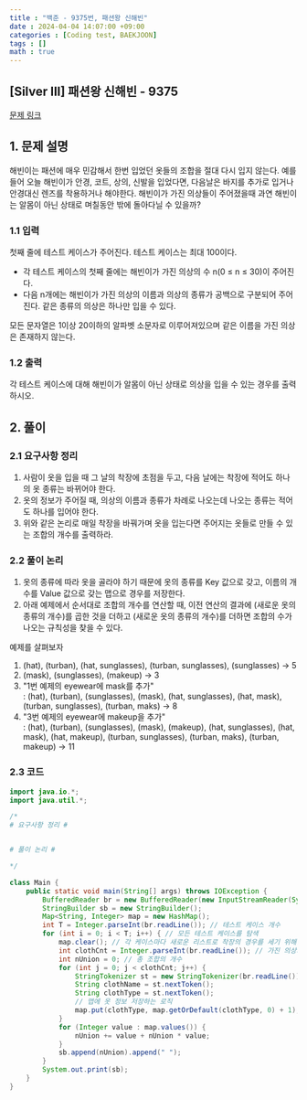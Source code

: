 ```yaml
---
title : "백준 - 9375번, 패션왕 신해빈"
date : 2024-04-04 14:07:00 +09:00
categories : [Coding test, BAEKJOON]
tags : []
math : true
---
```


## [Silver III] 패션왕 신해빈 - 9375

[문제 링크](https://www.acmicpc.net/problem/9375)

## 1. 문제 설명

해빈이는 패션에 매우 민감해서 한번 입었던 옷들의 조합을 절대 다시 입지 않는다. 예를 들어 오늘 해빈이가 안경, 코트, 상의, 신발을 입었다면, 다음날은 바지를 추가로 입거나 안경대신 렌즈를 착용하거나 해야한다. 해빈이가 가진 의상들이 주어졌을때 과연 해빈이는 알몸이 아닌 상태로 며칠동안 밖에 돌아다닐 수 있을까?

### 1.1 입력

첫째 줄에 테스트 케이스가 주어진다. 테스트 케이스는 최대 100이다.

- 각 테스트 케이스의 첫째 줄에는 해빈이가 가진 의상의 수 n(0 ≤ n ≤ 30)이 주어진다.
- 다음 n개에는 해빈이가 가진 의상의 이름과 의상의 종류가 공백으로 구분되어 주어진다. 같은 종류의 의상은 하나만 입을 수 있다.

모든 문자열은 1이상 20이하의 알파벳 소문자로 이루어져있으며 같은 이름을 가진 의상은 존재하지 않는다.

### 1.2 출력

각 테스트 케이스에 대해 해빈이가 알몸이 아닌 상태로 의상을 입을 수 있는 경우를 출력하시오.

## 2. 풀이

### 2.1 요구사항 정리

1. 사람이 옷을 입을 때 그 날의 착장에 초점을 두고, 다음 날에는 착장에 적어도 하나의 옷 종류는 바뀌어야 한다.
2. 옷의 정보가 주어질 때, 의상의 이름과 종류가 차례로 나오는데 나오는 종류는 적어도 하나를 입어야 한다.
3. 위와 같은 논리로 매일 착장을 바꿔가며 옷을 입는다면 주어지는 옷들로 만들 수 있는 조합의 개수를 출력하라.

### 2.2 풀이 논리

1. 옷의 종류에 따라 옷을 골라야 하기 때문에 옷의 종류를 Key 값으로 갖고, 이름의 개수를 Value 값으로 갖는 맵으로 경우를 저장한다.
2. 아래 예제에서 순서대로 조합의 개수를 연산할 때, 이전 연산의 결과에 (새로운 옷의 종류의 개수)를 곱한 것을 더하고
(새로운 옷의 종류의 개수)를 더하면 조합의 수가 나오는 규칙성을 찾을 수 있다.

예제를 살펴보자
1. (hat), (turban), (hat, sunglasses), (turban, sunglasses), (sunglasses) &rarr; 5
2. (mask), (sunglasses), (makeup) &rarr; 3
3. "1번 예제의 eyewear에 mask를 추가"  
  : (hat), (turban), (sunglasses), (mask), (hat, sunglasses), (hat, mask), (turban, sunglasses), (turban, maks) &rarr; 8
4. "3번 예제의 eyewear에 makeup을 추가"   
  : (hat), (turban), (sunglasses), (mask), (makeup), (hat, sunglasses), (hat, mask), (hat, makeup),
  (turban, sunglasses), (turban, maks), (turban, makeup) &rarr; 11

### 2.3 코드

```java
import java.io.*;
import java.util.*;

/*
# 요구사항 정리 #


# 풀이 논리 #

*/

class Main {
    public static void main(String[] args) throws IOException {
        BufferedReader br = new BufferedReader(new InputStreamReader(System.in));
        StringBuilder sb = new StringBuilder();
        Map<String, Integer> map = new HashMap();
        int T = Integer.parseInt(br.readLine()); // 테스트 케이스 개수
        for (int i = 0; i < T; i++) { // 모든 테스트 케이스를 탐색
            map.clear(); // 각 케이스마다 새로운 리스트로 착장의 경우를 세기 위해 clear
            int clothCnt = Integer.parseInt(br.readLine()); // 가진 의상의 수
            int nUnion = 0; // 총 조합의 개수
            for (int j = 0; j < clothCnt; j++) {
                StringTokenizer st = new StringTokenizer(br.readLine());
                String clothName = st.nextToken();
                String clothType = st.nextToken();
                // 맵에 옷 정보 저장하는 로직
                map.put(clothType, map.getOrDefault(clothType, 0) + 1);
            }
            for (Integer value : map.values()) {
                nUnion += value + nUnion * value;
            }
            sb.append(nUnion).append(" ");
        }
        System.out.print(sb);
    }
}
```
